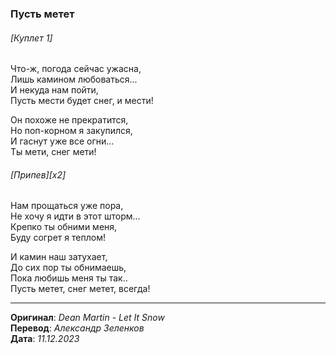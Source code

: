 ### Пусть метет

###### [Куплет 1]

Что-ж, погода сейчас ужасна, \
Лишь камином любоваться... \
И некуда нам пойти, \
Пусть мести будет снег, и мести!

Он похоже не прекратится, \
Но поп-корном я закупился, \
И гаснут уже все огни... \
Ты мети, снег мети!

###### [Припев][x2]

Нам прощаться уже пора, \
Не хочу я идти в этот шторм... \
Крепко ты обними меня, \
Буду согрет я теплом!

И камин наш затухает, \
До сих пор ты обнимаешь, \
Пока любишь меня ты так.. \
Пусть метет, снег метет, всегда!

---

**Оригинал**: _Dean Martin - Let It Snow_ \
**Перевод**: _Александр Зеленков_ \
**Дата**: _11.12.2023_
